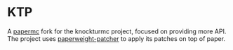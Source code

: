 # KTP

A [papermc](https://github.com/PaperMC/Paper) fork for the knockturmc project, focused on providing more API.
The project uses [paperweight-patcher](https://github.com/PaperMC/paperweight) to apply its patches on top of paper.
